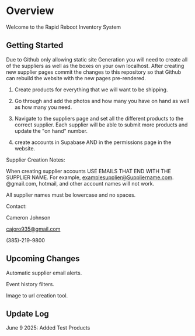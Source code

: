 # Overview

Welcome to the Rapid Reboot Inventory System

## Getting Started

Due to Github only allowing static site Generation you will need to create all of the suppliers as well as the boxes on your own localhost.
After creating new supplier pages commit the changes to this repository so that Github can rebuild the website with the new pages pre-rendered.

1. Create products for everything that we will want to be shipping.

2. Go through and add the photos and how many you have on hand as well as how many you need.

3. Navigate to the suppliers page and set all the different products to the correct supplier.
Each supplier will be able to submit more products and update the "on hand" number. 

4. create accounts in Supabase AND in the permissions page in the website.

Supplier Creation Notes: 

When creating supplier accounts USE EMAILS THAT END WITH THE SUPPLIER NAME. For example, examplesupplier@Suppliername.com. @gmail.com, hotmail, and other account names will not work.

All supplier names must be lowercase and no spaces.

Contact:

Cameron Johnson

cajoro935@gmail.com

(385)-219-9800

## Upcoming Changes

Automatic supplier email alerts.

Event history filters.

Image to url creation tool.

## Update Log

June 9 2025: Added Test Products
